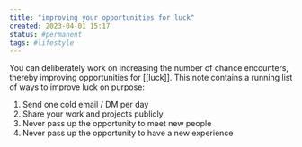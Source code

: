 ```yaml
---
title: "improving your opportunities for luck"
created: 2023-04-01 15:17
status: #permanent
tags: #lifestyle 
---
```


You can deliberately work on increasing the number of chance encounters, thereby improving opportunities for [[luck]]. This note contains a running list of ways to improve luck on purpose:

1. Send one cold email / DM per day
2. Share your work and projects publicly
3. Never pass up the opportunity to meet new people
4. Never pass up the opportunity to have a new experience
